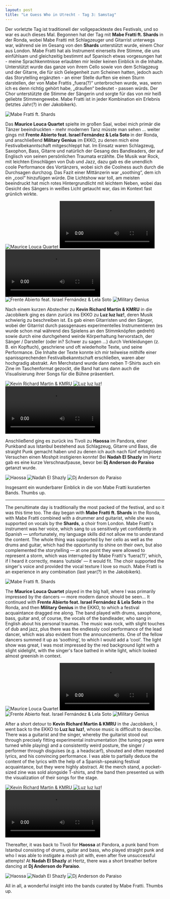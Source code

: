 ```yaml
---
layout: post
title: "Le Guess Who in Utrecht - Tag 3: Samstag"
---
```


Der vorletzte Tag ist traditionell der vollgepackteste des Festivals, und so war es auch dieses Mal. Begonnen hat der Tag mit **Mabe Fratti ft. Shards** in der Ronda, wobei Mabe Fratti mit Schlagzeuger und Gitarrist unterwegs war, während sie im Gesang von den **Shards** unterstützt wurde, einem Chor aus London. Mabe Fratti hat als Instrument einerseits ihre Stimme, die uns einfühlsam und gleichzeitig bestimmt auf Spanisch etwas vorgesungen hat - meine Sprachkenntnisse erlaubten mir leider keinen Einblick in die Inhalte. Unterstützt wurde das ganze von ihrem Cello sowie von dem Schlagzeug und der Gitarre, die für sich Gelegenheit zum Scheinen hatten, jedoch auch das Storytelling ergänzten - an einer Stelle durften sie einen Sturm darstellen, der von Mabe Frattis „fuera(?)“ unterbrochen wurde, was, wenn ich es denn richtig gehört habe, „draußen“ bedeutet - passen würds. Der Chor unterstützte die Stimme der Sängerin und sorgte für das von mir heiß geliebte Stimmengewebe. Mabe Fratti ist in jeder Kombination ein Erlebnis (letztes Jahr(?) in der Jakobikerk).

![Mabe Fratti ft. Shards](/images/2024-11-09-lgw-tag3-samstag/mabe-fratti-featuring-shards.jpg)

Das **Maurice Louca Quartet** spielte im großen Saal, wobei mich primär die Tänzer beeindruckten - mehr modernen Tanz müsste man sehen … weiter gings mit **Frente Abierto feat. Israel Fernández & Lela Soto** in der Ronda, und anschließend **Military Genius** im EKKO, zu denen mich eine Festivalbekanntschaft mitgeschleppt hat. Im Einsatz waren Schlagzeug, Saxophon, Bass, Gitarre und natürlich der Gesang des Bandleaders, der auf Englisch von seinen persönlichen Traumata erzählte. Die Musik war Rock, mit leichten Einschlägen von Dub und Jazz, dazu gab es die unendlich coole Performance des Vortänzers, wobei sich die Coolness auch durch die Durchsagen durchzog. Das Fazit einer Mittänzerin war „soothing“, dem ich ein 
„cool“ hinzufügen würde. Die Lichtshow war toll, am meisten beeindruckt hat mich rotes Hintergrundlicht mit leichtem Neben, wobei das Gesicht des Sängers in weißes Licht getaucht war, das im Kontext fast grünlich wirkte.

![Maurice Louca Quartet](/images/2024-11-09-lgw-tag3-samstag/maurice-louca-quartet.jpg)
![Maurice Louca Quartet](/images/2024-11-09-lgw-tag3-samstag/maurice-louca-quartet.mp4)
<video src="https://github.com/konzerterlebnisberichte/konzerterlebnisberichte.github.io/raw/refs/heads/main/images/2024-11-09-lgw-tag3-samstag/maurica-louca-quartet.mp4" controls>
</video> 
![Frente Abierto feat. Israel Fernández & Lela Soto](/images/2024-11-09-lgw-tag3-samstag/frente-abierto.jpg)
![Military Genius](/images/2024-11-09-lgw-tag3-samstag/military-genius.jpg)

Nach einem kurzen Abstecher zu **Kevin Richard Martin & KMRU** in die Jacobikerk ging es dann zurück ins EKKO zu **Luz luz luz!**, deren Musik schwierig zu beschreiben ist. Es gab einen Gitarristen und den Sänger, wobei der Gitarrist durch passgenaues experimentelles Instrumentieren (es wurde schon mal während des Spielens an den Stimmknöpfen gedreht) sowie durch eine durchgehend weirde Körperhaltung hervorstach, der Sänger / Darsteller (oder in? Schwer zu sagen …) durch Verkleidungen (z. B. ein Kopftuch), geschriene und oft wiederholte Texte, und seine Performance. Die Inhalte der Texte konnte ich mir teilweise mithilfe einer spanissprechenden Festivalbekanntschaft erschließen, waren aber hochgradig abstrakt. Am Merchstand wurde dann neben T-Shirts auch ein Zine im Taschenformat gezockt, die Band hat uns dann auch die Visualisierung ihrer Songs für die Bühne präsentiert.

![Kevin Richard Martin & KMRU](/images/2024-11-09-lgw-tag3-samstag/kevin-richard-martin-kmru.jpg)
![Luz luz luz!](/images/2024-11-09-lgw-tag3-samstag/luz-luz-luz.jpg)
<video src="https://github.com/konzerterlebnisberichte/konzerterlebnisberichte.github.io/raw/refs/heads/main/images/2024-11-09-lgw-tag3-samstag/luz-luz-luz.mp4" controls>
</video> 


Anschließend ging es zurück ins Tivoli zu **Haossa** im Pandora, einer Punkband aus Istanbul bestehend aus Schlagzeug, Gitarre und Bass, die straight Punk gemacht haben und zu denen ich auch nach fünf erfolglosen Versuchen einen Moshpit instigieren konnte! Bei **Nadah El Shazly** im Hertz gab es eine kurze Verschnaufpause, bevor bei **Dj Anderson do Paraiso** getanzt wurde.

![Haossa](/images/2024-11-09-lgw-tag3-samstag/haossa.jpg)
![Nadah El Shazly](/images/2024-11-09-lgw-tag3-samstag/nadah-el-shazly.jpg)
![Dj Anderson do Paraiso](/images/2024-11-09-lgw-tag3-samstag/dj-anderson-do-paraiso.jpg)

Insgesamt ein wunderbarer Einblick in die von Mabe Fratti kuratierten Bands. Thumbs up.

---

The penultimate day is traditionally the most packed of the festival, and so it was this time too. The day began with **Mabe Fratti ft. Shards** in the Ronda, with Mabe Fratti combined with a drummer and guitarist, while she was supported on vocals by the **Shards**, a choir from London. Mabe Fratti's instrument was her voice, which sang to us sensitively yet confidently in Spanish — unfortunately, my language skills did not allow me to understand the content. The whole thing was supported by her cello as well as the drums and guitar, which had the opportunity to shine on their own, but also complemented the storytelling — at one point they were allowed to represent a storm, which was interrupted by Mabe Fratti's ‘fuera(?)’, which, if I heard it correctly, means ‘outside’ — it would fit. The choir supported the singer's voice and provided the vocal texture I love so much. Mabe Fratti is an experience in any combination (last year(?) in the Jakobikerk).

![Mabe Fratti ft. Shards](/images/2024-11-09-lgw-tag3-samstag/mabe-fratti-featuring-shards.jpg)

The **Maurice Louca Quartet** played in the big hall, where I was primarily impressed by the dancers — more modern dance should be seen… It continued with **Frente Abierto feat. Israel Fernández & Lela Soto** in the Ronda, and then **Military Genius** in the EKKO, to which a festival acquaintance dragged me along. The band played with drums, saxophone, bass, guitar and, of course, the vocals of the bandleader, who sang in English about his personal traumas. The music was rock, with slight touches of dub and jazz, plus there was the endlessly cool performance of the lead dancer, which was also evident from the announcements. One of the fellow dancers summed it up as ‘soothing’, to which I would add a ‘cool’. The light show was great, I was most impressed by the red background light with a slight sidelight, with the singer's face bathed in white light, which looked almost greenish in context.

![Maurice Louca Quartet](/images/2024-11-09-lgw-tag3-samstag/maurice-louca-quartet.jpg)
![Maurice Louca Quartet](/images/2024-11-09-lgw-tag3-samstag/maurice-louca-quartet.mp4)
![Frente Abierto feat. Israel Fernández & Lela Soto](/images/2024-11-09-lgw-tag3-samstag/frente-abierto.jpg)
![Military Genius](/images/2024-11-09-lgw-tag3-samstag/military-genius.jpg)

After a short detour to **Kevin Richard Martin & KMRU** in the Jacobikerk, I went back to the EKKO to **Luz luz luz!**, whose music is difficult to describe. There was a guitarist and the singer, whereby the guitarist stood out through precisely fitting experimental instrumentation (the tuning pegs were turned while playing) and a consistently weird posture, the singer / performer through disguises (e.g. a headscarf), shouted and often repeated lyrics, and his convincing performance. I was able to partially deduce the content of the lyrics with the help of a Spanish-speaking festival acquaintance, but they were highly abstract. At the merch stand, a pocket-sized zine was sold alongside T-shirts, and the band then presented us with the visualization of their songs for the stage.

![Kevin Richard Martin & KMRU](/images/2024-11-09-lgw-tag3-samstag/kevin-richard-martin-kmru.jpg)
![Luz luz luz!](/images/2024-11-09-lgw-tag3-samstag/luz-luz-luz.jpg)
![Luz luz luz!](/images/2024-11-09-lgw-tag3-samstag/luz-luz-luz.mp4)

Thereafter, it was back to Tivoli for **Haossa** at Pandora, a punk band from Istanbul consisting of drums, guitar and bass, who played straight punk and who I was able to instigate a mosh pit with, even after five unsuccessful attempts! At **Nadah El Shazly** at Hertz, there was a short breather before dancing at **Dj Anderson do Paraiso**. 

![Haossa](/images/2024-11-09-lgw-tag3-samstag/haossa.jpg)
![Nadah El Shazly](/images/2024-11-09-lgw-tag3-samstag/nadah-el-shazly.jpg)
![Dj Anderson do Paraiso](/images/2024-11-09-lgw-tag3-samstag/dj-anderson-do-paraiso.jpg)

All in all, a wonderful insight into the bands curated by Mabe Fratti. Thumbs up.